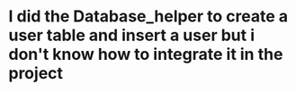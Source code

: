 # I did the Database_helper to create a user table and insert a user but i don't know how to integrate it in the project
